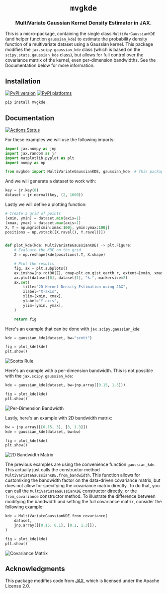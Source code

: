 <h1 align='center'> <code>mvgkde</code> </h1>
<h3 align="center">MultiVariate Gaussian Kernel Density Estimator in JAX.</h3>

This is a micro-package, containing the single class `MultiVarGaussianKDE` (and
helper function `gaussian_kde`) to estimate the probability density function of
a multivariate dataset using a Gaussian kernel. This package modifies the
`jax.scipy.gaussian_kde` class (which is based on the `scipy.stats.gaussian_kde`
class), but allows for full control over the covariance matrix of the kernel,
even per-dimension bandwidths. See the Documentation below for more information.

## Installation

[![PyPI version][pypi-version]][pypi-link]
[![PyPI platforms][pypi-platforms]][pypi-link]

```bash
pip install mvgkde
```

## Documentation

[![Actions Status][actions-badge]][actions-link]

For these examples we will use the following imports:

```python
import jax.numpy as jnp
import jax.random as jr
import matplotlib.pyplot as plt
import numpy as np

from mvgkde import MultiVariateGaussianKDE, gaussian_kde  # This package
```

And we will generate a dataset to work with:

```python
key = jr.key(0)
dataset = jr.normal(key, (2, 1000))
```

Lastly we will define a plotting function:

```python
# Create a grid of points
(xmin, ymin) = dataset.min(axis=1)
(xmax, ymax) = dataset.max(axis=1)
X, Y = np.mgrid[xmin:xmax:100j, ymin:ymax:100j]
positions = np.vstack([X.ravel(), Y.ravel()])


def plot_kde(kde: MultiVariateGaussianKDE) -> plt.Figure:
    # Evaluate the KDE on the grid
    Z = np.reshape(kde(positions).T, X.shape)

    # Plot the results
    fig, ax = plt.subplots()
    ax.imshow(np.rot90(Z), cmap=plt.cm.gist_earth_r, extent=[xmin, xmax, ymin, ymax])
    ax.plot(dataset[0], dataset[1], "k.", markersize=2)
    ax.set(
        title="2D Kernel Density Estimation using JAX",
        xlabel="X-axis",
        xlim=[xmin, xmax],
        ylabel="Y-axis",
        ylim=[ymin, ymax],
    )

    return fig
```

Here's an example that can be done with `jax.scipy.gaussian_kde`:

```python
kde = gaussian_kde(dataset, bw="scott")

fig = plot_kde(kde)
plt.show()
```

![Scotts Rule](docs/bw_scott.png)

Here's an example with a per-dimension bandwidth. This is not possible with the
`jax.scipy.gaussian_kde`:

```python
kde = gaussian_kde(dataset, bw=jnp.array([0.15, 1.3]))

fig = plot_kde(kde)
plt.show()
```

![Per-Dimension Bandwidth](docs/bw_perdim.png)

Lastly, here's an example with 2D bandwidth matrix:

```python
bw = jnp.array([[0.15, 3], [3, 1.3]])
kde = gaussian_kde(dataset, bw=bw)

fig = plot_kde(kde)
plt.show()
```

![2D Bandwidth Matrix](docs/bw_matrix.png)

The previous examples are using the convenience function `gaussian_kde`. This
actually just calls the constructor method
`MultiVariateGaussianKDE.from_bandwidth`. This function allows for customixing
the bandwidth factor on the data-driven covariance matrix, but does not allow
for specifying the covariance matrix directly. To do that, you can call the
`MultiVariateGaussianKDE` constructor directly, or the `from_covariance`
constructor method. To illustrate the difference between modifying the bandwidth
and setting the full covariance matrix, consider the following example:

```python
kde = MultiVariateGaussianKDE.from_covariance(
    dataset,
    jnp.array([[0.15, 0.1], [0.1, 1.3]]),
)

fig = plot_kde(kde)
plt.show()
```

![Covariance Matrix](docs/cov.png)

## Acknowledgments

This package modifies code from [JAX](https://github.com/google/jax), which is
licensed under the Apache License 2.0.

[actions-badge]: https://github.com/nstarman/mvgkde/workflows/CI/badge.svg
[actions-link]: https://github.com/nstarman/mvgkde/actions
[pypi-link]: https://pypi.org/project/mvgkde/
[pypi-platforms]: https://img.shields.io/pypi/pyversions/mvgkde
[pypi-version]: https://img.shields.io/pypi/v/mvgkde
